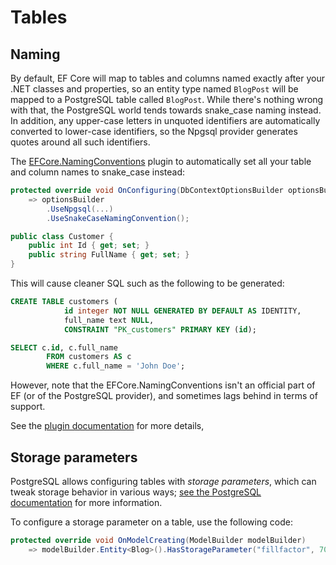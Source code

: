 # Tables

## Naming

By default, EF Core will map to tables and columns named exactly after your .NET classes and properties, so an entity type named `BlogPost` will be mapped to a PostgreSQL table called `BlogPost`. While there's nothing wrong with that, the PostgreSQL world tends towards snake_case naming instead. In addition, any upper-case letters in unquoted identifiers are automatically converted to lower-case identifiers, so the Npgsql provider generates quotes around all such identifiers.

The [EFCore.NamingConventions](https://github.com/efcore/EFCore.NamingConventions) plugin to automatically set all your table and column names to snake_case instead:

```csharp
protected override void OnConfiguring(DbContextOptionsBuilder optionsBuilder)
    => optionsBuilder
        .UseNpgsql(...)
        .UseSnakeCaseNamingConvention();

public class Customer {
    public int Id { get; set; }
    public string FullName { get; set; }
}
```

This will cause cleaner SQL such as the following to be generated:

```sql
CREATE TABLE customers (
            id integer NOT NULL GENERATED BY DEFAULT AS IDENTITY,
            full_name text NULL,
            CONSTRAINT "PK_customers" PRIMARY KEY (id);

SELECT c.id, c.full_name
        FROM customers AS c
        WHERE c.full_name = 'John Doe';
```

However, note that the EFCore.NamingConventions isn't an official part of EF (or of the PostgreSQL provider), and sometimes lags behind in terms of support.

See the [plugin documentation](https://github.com/efcore/EFCore.NamingConventions) for more details,

## Storage parameters

PostgreSQL allows configuring tables with *storage parameters*, which can tweak storage behavior in various ways; [see the PostgreSQL documentation](https://www.postgresql.org/docs/current/sql-createtable.html#SQL-CREATETABLE-STORAGE-PARAMETERS) for more information.

To configure a storage parameter on a table, use the following code:

```csharp
protected override void OnModelCreating(ModelBuilder modelBuilder)
    => modelBuilder.Entity<Blog>().HasStorageParameter("fillfactor", 70);
```
